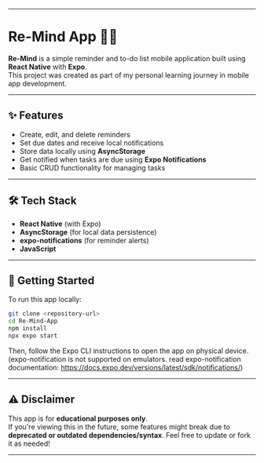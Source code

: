 
---

# Re-Mind App 🧠⏰

**Re-Mind** is a simple reminder and to-do list mobile application built using **React Native** with **Expo**.  
This project was created as part of my personal learning journey in mobile app development.

---

## ✨ Features

- Create, edit, and delete reminders
- Set due dates and receive local notifications
- Store data locally using **AsyncStorage**
- Get notified when tasks are due using **Expo Notifications**
- Basic CRUD functionality for managing tasks

---

## 🛠️ Tech Stack

- **React Native** (with Expo)
- **AsyncStorage** (for local data persistence)
- **expo-notifications** (for reminder alerts)
- **JavaScript**

---

## 🚀 Getting Started

To run this app locally:

```bash
git clone <repository-url>
cd Re-Mind-App
npm install
npx expo start
```

Then, follow the Expo CLI instructions to open the app on physical device.
(expo-notification is not supported on emulators. read expo-notification documentation: https://docs.expo.dev/versions/latest/sdk/notifications/)

---

## ⚠️ Disclaimer

This app is for **educational purposes only**.  
If you're viewing this in the future, some features might break due to **deprecated or outdated dependencies/syntax**. Feel free to update or fork it as needed!

---
